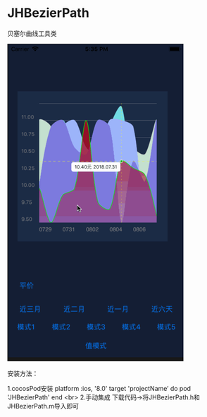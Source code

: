 # JHBezierPath
贝塞尔曲线工具类


![图片](https://github.com/976971956/JHBezierPath/blob/master/tu.gif)


安装方法：

  1.cocosPod安装
    platform :ios, '8.0'
      target 'projectName’ do
      pod 'JHBezierPath'
    end \<br>
   2.手动集成
      下载代码->将JHBezierPath.h和JHBezierPath.m导入即可
      
